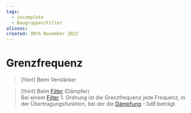 ```yaml
---
tags:
  - incomplete
  - Baugruppen/Filter
aliases: 
created: 30th November 2022
---
```


# Grenzfrequenz

> [!hint] Beim Verstärker

> [!hint] Beim [Filter](Filter.md) (Dämpfer)  
>  Bei einem [Filter](Filter.md) 1. Ordnung ist die Grenzfrequenz jede Frequenz, in der Übertragungsfunktion, bei der die [Dämpfung](Dämpfung.md) $-3dB$ beträgt.
